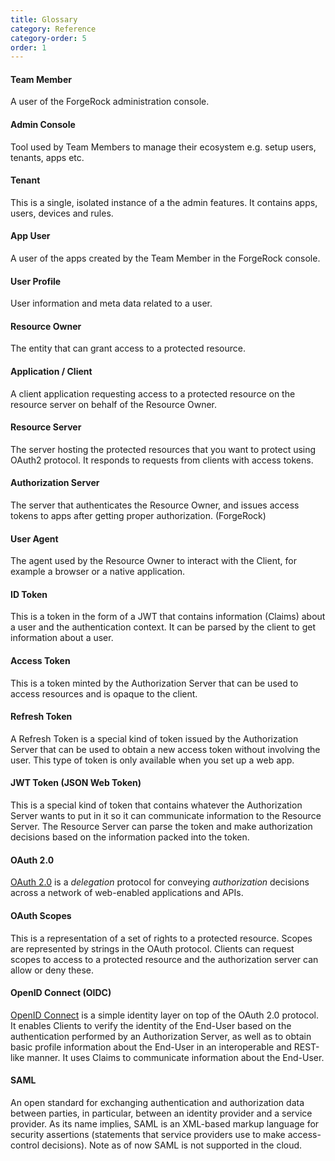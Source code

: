 ```yaml
---
title: Glossary 
category: Reference
category-order: 5
order: 1
---
```




#### Team Member	
A user of the ForgeRock administration console.

#### Admin Console	
Tool used by Team Members to manage their ecosystem e.g. setup users, tenants, apps etc.

#### Tenant	
This is a single, isolated instance of a the admin features. It contains apps, users, devices and rules.

#### App User	
A user of the apps created by the Team Member in the ForgeRock console.

#### User Profile	
User information and meta data related to a user.

#### Resource Owner	
The entity that can grant access to a protected resource.

#### Application / Client
A client application requesting access to a protected resource on the resource server on behalf of the Resource Owner.

#### Resource Server	
The server hosting the protected resources that you want to protect using OAuth2 protocol. It responds to requests from clients with access tokens.

#### Authorization Server	
The server that authenticates the Resource Owner, and issues access tokens to apps after getting proper authorization. (ForgeRock)

#### User Agent	
The agent used by the Resource Owner to interact with the Client, for example a browser or a native application.

#### ID Token
This is a token in the form of a JWT that contains information (Claims) about a user and the authentication context. It can be parsed by the client to get information about a user. 

#### Access Token
This is a token minted by the Authorization Server that can be used to access resources and is opaque to the client.

#### Refresh Token
A Refresh Token is a special kind of token issued by the Authorization Server that can be used to obtain a new access token without involving the user. This type of token is only available when you set up a web app.

#### JWT Token (JSON Web Token)
This is a special kind of token that contains whatever the Authorization Server wants to put in it so it can communicate information to the Resource Server. The Resource Server can parse the token and make authorization decisions based on the information packed into the token.  

#### OAuth 2.0
[OAuth 2.0](https://tools.ietf.org/html/rfc6749) is a *delegation* protocol for conveying *authorization* decisions across a network of web-enabled applications and APIs.

#### OAuth Scopes
This is a representation of a set of rights to a protected resource. Scopes are represented by strings in the OAuth protocol. Clients can request scopes to access to a protected resource and the authorization server can allow or deny these.

#### OpenID Connect (OIDC)
[OpenID Connect](http://openid.net/specs/openid-connect-core-1_0.html) is a simple identity layer on top of the OAuth 2.0 protocol. It enables Clients to verify the identity of the End-User based on the authentication performed by an Authorization Server, as well as to obtain basic profile information about the End-User in an interoperable and REST-like manner. It uses Claims to communicate information about the End-User. 

#### SAML 
An open standard for exchanging authentication and authorization data between parties, in particular, between an identity provider and a service provider. As its name implies, SAML is an XML-based markup language for security assertions (statements that service providers use to make access-control decisions). Note as of now SAML is not supported in the cloud.




